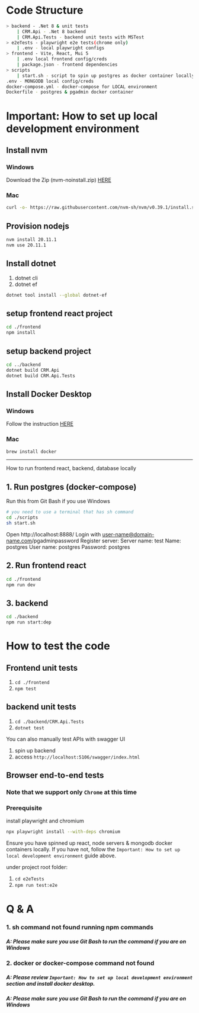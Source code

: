 
# Code Structure

```bash
> backend - .Net 8 & unit tests
    | CRM.Api - .Net 8 backend
    | CRM.Api.Tests - backend unit tests with MSTest
> e2eTests - playwright e2e tests(chrome only)
    | .env - local playwright configs
> frontend - Vite, React, Mui 5
    | .env local frontend config/creds
    | package.json - frontend dependencies
> scripts
    | start.sh - script to spin up postgres as docker container locally
.env - MONGODB local config/creds
docker-compose.yml - docker-compose for LOCAL environment
Dockerfile - postgres & pgadmin docker container
```

# Important: How to set up local development environment

## Install nvm

### Windows

Download the Zip (nvm-noinstall.zip)
[HERE](https://github.com/coreybutler/nvm-windows/releases)

### Mac

```bash
curl -o- https://raw.githubusercontent.com/nvm-sh/nvm/v0.39.1/install.sh | bash
```

## Provision nodejs

```bash
nvm install 20.11.1
nvm use 20.11.1
```

## Install dotnet
1. dotnet cli
2. dotnet ef
```bash
dotnet tool install --global dotnet-ef
```

## setup frontend react project

```bash
cd ./frontend
npm install
```

## setup backend project

```bash
cd ../backend
dotnet build CRM.Api
dotnet build CRM.Api.Tests
```

## Install Docker Desktop

### Windows

Follow the instruction [HERE](https://docs.docker.com/desktop/install/windows-install/#:~:text=Download%20the%20installer%20using%20the,Program%20Files%5CDocker%5CDocker%20)

### Mac

```bash
brew install docker
```

---

How to run frontend react, backend, database locally

## 1. Run postgres (docker-compose)

Run this from Git Bash if you use Windows

```bash
# you need to use a terminal that has sh command
cd ./scripts
sh start.sh
```

Open http://localhost:8888/ Login with user-name@domain-name.com/pgadminpassword
Register server:
Server name: test
Name: postgres
User name: postgres
Password: postgres

## 2. Run frontend react

```bash
cd ./frontend
npm run dev
```

## 3. backend

```bash
cd ./backend
npm run start:dep
```

# How to test the code

## Frontend unit tests

1. `cd ./frontend`
2. `npm test`

## backend unit tests

1. `cd ./backend/CRM.Api.Tests`
2. `dotnet test`

You can also manually test APIs with swagger UI

1. spin up backend
2. access `http://localhost:5106/swagger/index.html`

## Browser end-to-end tests

### Note that we support only `Chrome` at this time

### Prerequisite

install playwright and chromium

```bash
npx playwright install --with-deps chromium
```

Ensure you have spinned up react, node servers & mongodb docker containers locally. If you have not, follow the `Important: How to set up local development environment` guide above.

under project root folder:

1. `cd e2eTests`
2. `npm run test:e2e`

# Q & A

### 1. sh command not found running npm commands

##### A: Please make sure you use Git Bash to run the command if you are on Windows

### 2. docker or docker-compose command not found

##### A: Please review `Important: How to set up local development environment` section and install docker desktop.

##### A: Please make sure you use Git Bash to run the command if you are on Windows